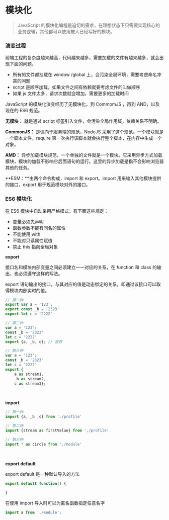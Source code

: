# 模块化

> JavaScript 的模块化编程是迫切的需求，在理想状态下只需要实现核心的业务逻辑，其他都可以使用被人已经写好的模块。

### 演变过程

前端工程的复杂度越来越高，代码越来越多，需要加载的文件有越来越多，就会出现下面的问题。

- 所有的文件都挂载在 window /global 上，会污染全局环境，需要考虑命名冲突的问题
- script 是顺序加载，如果文件之间有依赖就要考虑文件的叫做顺序
- 如果 js 文件太多，请求次数就会增加，需要更多的加载时间

JavaScript 的模块化演变经历了无模块化，到 CommomJS ，再到 AND，以及现在的 ES6 规范。

**无模块：** 就是通过 script 标签引入文件，会污染全局作用域，依赖关系不明确。

**CommonJS：** 是偏向于服务端的规范，NodeJS 采用了这个规范。一个模块就是一个脚本文件，require 第一次执行该脚本就会执行整个脚本，在内存中生成一个对象。

**AMD：** 异步加载模块规范，一个单独的文件就是一个模块。它采用异步方式加载模块，模块的加载不影响它后面语句的运行。这里的异步加载是指不会影响浏览器其他的任务。

**ESM：**由两个命令构成，import 和 export。import 用来输入其他模块提供的接口，export 用于规范模块对外的接口。

### ES6 模块化

在 ES6 模块中自动采用严格模式，有下面这些规定：

- 变量必须先声明
- 函数参数不能有同名的属性
- 不能使用 with
- 不能对只读属性赋值
- 禁止 this 指向全局对象

**export**

接口名和模块内部变量之间必须建立一一对应的关系，在 function 和  class 的输出，也必须遵守这样的写法。

export 语句输出的接口，与其对应的值是动态绑定的关系，即通过该接口可以取得模块内部实时的值。

```js
// 第一种
export var a = '123';
export const _b = '2323'
export let c = '2222' 

// 第二种
var a = '123';
const _b = '2323'
let c = '2222' 
export {a, _b, c}; // 推荐

// 第三种
var a = '123';
const _b = '2323'
let c = '2222' 
export {
    a as stream1,
    _b as stream2,
    c as stream3};
```

<br>

**import**

```js
// 第一种
import {a, _b ,c} from './profile'

// 第二种
import {stream as firstValue} from ',/profile'

// 第三种
import * as circle from './module'
```

<br>

**export default**

export default 是一种默认导入的方法

```js
export default function() {
    
}
```

在使用 import 导入时可以为匿名函数指定任意名字

```js
import a from './module';
```

